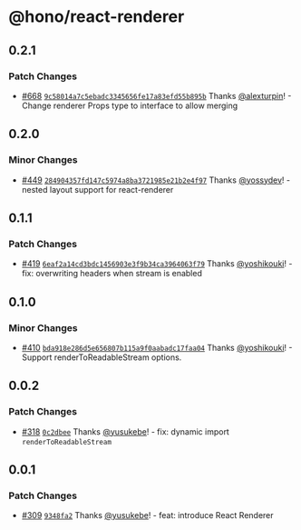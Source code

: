 # @hono/react-renderer

## 0.2.1

### Patch Changes

- [#668](https://github.com/honojs/middleware/pull/668) [`9c58014a7c5ebadc3345656fe17a83efd55b895b`](https://github.com/honojs/middleware/commit/9c58014a7c5ebadc3345656fe17a83efd55b895b) Thanks [@alexturpin](https://github.com/alexturpin)! - Change renderer Props type to interface to allow merging

## 0.2.0

### Minor Changes

- [#449](https://github.com/honojs/middleware/pull/449) [`284904357fd147c5974a8ba3721985e21b2e4f97`](https://github.com/honojs/middleware/commit/284904357fd147c5974a8ba3721985e21b2e4f97) Thanks [@yossydev](https://github.com/yossydev)! - nested layout support for react-renderer

## 0.1.1

### Patch Changes

- [#419](https://github.com/honojs/middleware/pull/419) [`6eaf2a14cd3bdc1456903e3f9b34ca3964063f79`](https://github.com/honojs/middleware/commit/6eaf2a14cd3bdc1456903e3f9b34ca3964063f79) Thanks [@yoshikouki](https://github.com/yoshikouki)! - fix: overwriting headers when stream is enabled

## 0.1.0

### Minor Changes

- [#410](https://github.com/honojs/middleware/pull/410) [`bda918e286d5e656807b115a9f0aabadc17faa04`](https://github.com/honojs/middleware/commit/bda918e286d5e656807b115a9f0aabadc17faa04) Thanks [@yoshikouki](https://github.com/yoshikouki)! - Support renderToReadableStream options.

## 0.0.2

### Patch Changes

- [#318](https://github.com/honojs/middleware/pull/318) [`0c2dbee`](https://github.com/honojs/middleware/commit/0c2dbee52a5deb1d5022c4964a229fd83c0da394) Thanks [@yusukebe](https://github.com/yusukebe)! - fix: dynamic import `renderToReadableStream`

## 0.0.1

### Patch Changes

- [#309](https://github.com/honojs/middleware/pull/309) [`9348fa2`](https://github.com/honojs/middleware/commit/9348fa26635d97ee6f8ceca563488d77afb39889) Thanks [@yusukebe](https://github.com/yusukebe)! - feat: introduce React Renderer
